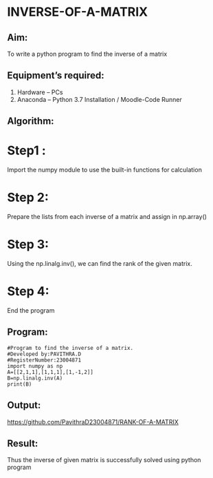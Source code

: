 # INVERSE-OF-A-MATRIX
## Aim:
To write a python program to find the inverse of a matrix
## Equipment’s required:
1. 	Hardware – PCs
2. 	Anaconda – Python 3.7 Installation / Moodle-Code Runner
## Algorithm:
# Step1 :
Import the numpy module to use the built-in functions for calculation

# Step 2:
Prepare the lists from each inverse of a matrix and assign in np.array()

# Step 3:
Using the np.linalg.inv(), we can find the rank of the given matrix.

# Step 4:
End the program
## Program:
``````
#Program to find the inverse of a matrix.
#Developed by:PAVITHRA.D
#RegisterNumber:23004871
import numpy as np
A=[[2,1,1],[1,1,1],[1,-1,2]]
B=np.linalg.inv(A)
print(B)
``````
## Output:
https://github.com/PavithraD23004871/RANK-OF-A-MATRIX

## Result:
Thus the inverse of given matrix is successfully solved using python program

